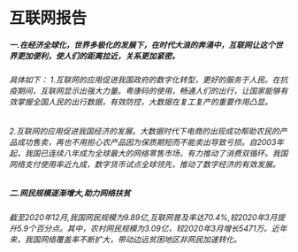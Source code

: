 # 互联网报告
##### 一.在经济全球化，世界多极化的发展下，在时代大浪的奔涌中，互联网让这个世界更加便利，使人们的距离拉近，关系更加紧密。
###### 具体如下：      1.互联网的应用促进我国政府的数字化转型，更好的服务于人民。在抗疫期间，互联网显示出强大力量。粤康码的使用，畅通人们的出行，让国家能够有效掌握全国人民的出行数据，有效防控，大数据在复工复产的重要作用凸显。  
###### 2.互联网的应用促进我国经济的发展。大数据时代下电商的出现成功帮助农民的产品成功售卖，再也不用担心农产品因为保质期短而不能卖出导致亏损。自2003年起，我国已连续八年成为全球最大的网络零售市场，有力推动了消费双循环。我国网络支付使用率近九成，数字货币试点全球领先，推动了数字经济的有效发展。  
##### 二.网民规模逐渐增大,助力网络扶贫
###### 截至2020年12月,我国网民规模为9.89亿,互联网普及率达70.4%,较2020年3月提升5.9个百分点。其中，农村网民规模为3.09亿，较2020年3月增长5471万。近年来，我国网络覆盖率不断扩大，带动边远贫困地区非网民加速转化。